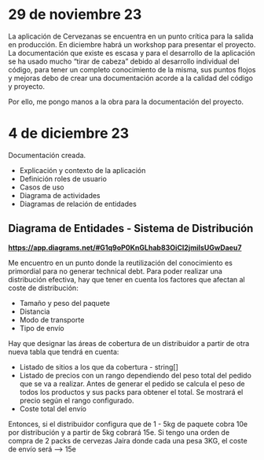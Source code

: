 # 29 de noviembre 23

La aplicación de Cervezanas se encuentra en un punto crítica para la salida en producción. En diciembre habrá un workshop para presentar el proyecto.
La documentación que existe es escasa y para el desarrollo de la aplicación se ha usado mucho “tirar de cabeza” debido al desarrollo individual del código, para tener un completo conocimiento de la misma, sus puntos flojos y mejoras debo de crear una documentación acorde a la calidad del código y proyecto.

Por ello, me pongo manos a la obra para la documentación del proyecto.

# 4 de diciembre 23

Documentación creada.

- Explicación y contexto de la aplicación
- Definición roles de usuario
- Casos de uso
- Diagrama de actividades
- Diagramas de relación de entidades

## Diagrama de Entidades - Sistema de Distribución

**https://app.diagrams.net/#G1q9oP0KnGLhab83OiCl2jmiIsUGwDaeu7**

Me encuentro en un punto donde la reutilización del conocimiento es primordial para no generar technical debt.
Para poder realizar una distribución efectiva, hay que tener en cuenta los factores que afectan al coste de distribución:

- Tamaño y peso del paquete
- Distancia
- Modo de transporte
- Tipo de envío

Hay que designar las áreas de cobertura de un distribuidor a partir de otra nueva tabla que tendrá en cuenta:

- Listado de sitios a los que da cobertura - string[]
- Listado de precios con un rango dependiendo del peso total del pedido que se va a realizar. Antes de generar el pedido se calcula el peso de todos los productos y sus packs para obtener el total. Se mostrará el precio según el rango configurado.
- Coste total del envío

Entonces, si el distribuidor configura que de 1 - 5kg de paquete cobra 10e por distribución y a partir de 5kg cobrará 15e.
Si tengo una orden de compra de 2 packs de cervezas Jaira donde cada una pesa 3KG, el coste de envío será --> 15e
